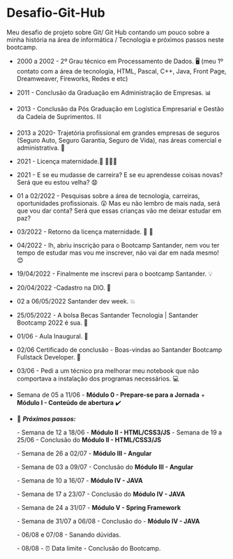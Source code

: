 # Desafio-Git-Hub
Meu desafio de projeto sobre Git/ Git Hub contando um pouco sobre a minha história na área de informática / Tecnologia e próximos passos neste bootcamp. 

- 2000 a 2002 - 2º Grau técnico em Processamento de Dados. :desktop_computer: 
  (meu 1º contato com a área de tecnologia, HTML, Pascal, C++, Java, Front Page, Dreamweaver, Fireworks, Redes e etc)

- 2011 - Conclusão da Graduação em Administração de Empresas. :bar_chart: 

- 2013 - Conclusão da Pós Graduação em Logística Empresarial e Gestão da Cadeia de Suprimentos. :chains: 

- 2013 a 2020- Trajetória profissional em grandes empresas de seguros (Seguro Auto, Seguro Garantia, Seguro de Vida), nas áreas comercial e administrativa. :bank: 

- 2021 - Licença maternidade.:baby: :family_man_girl_boy: 

- 2021 - E se eu mudasse de carreira? E se eu aprendesse coisas novas? Será que eu estou velha? :anguished:

- 01 a 02/2022 - Pesquisas sobre a área de tecnologia, carreiras, oportunidades profissionais.
  :astonished:  Mas eu não lembro de mais nada, será que vou dar conta? Será que essas crianças vão me deixar estudar em paz? 

- 03/2022 - Retorno da licença maternidade. :baby: :baby_bottle: 

- 04/2022 - Ih, abriu inscrição para o Bootcamp Santander, nem vou ter tempo de estudar mas vou me inscrever, não vai dar em nada mesmo! :blush: 

- 19/04/2022 - Finalmente me inscrevi para o bootcamp Santander. :bulb: 

- 20/04/2022 -Cadastro na DIO. 💭

- 02 a 06/05/2022  Santander dev week. :boom: 

- 25/05/2022 - A bolsa Becas Santander Tecnologia | Santander Bootcamp 2022 é sua. :champagne: 

- 01/06 - Aula Inaugural. :checkered_flag: 

- 02/06 Certificado de conclusão - Boas-vindas ao Santander Bootcamp Fullstack Developer. :clap: 

- 03/06 - Pedi a um técnico pra melhorar meu notebook que não comportava a instalação dos programas necessários. :computer: 

- Semana de 05 a 11/06 - **Módulo 0 - Prepare-se para a Jornada** + **Módulo I - Conteúdo de abertura** :heavy_check_mark: 

- :calendar:  **_Próximos passos:_**

  *-* Semana de 12 a 18/06 - **Módulo II - HTML/CSS3/JS**
  *-* Semana de 19 a 25/06 -  Conclusão do **Módulo II - HTML/CSS3/JS** 

  *-* Semana de 26 a 02/07 - **Módulo III - Angular**

  *-* Semana de 03 a 09/07 - Conclusão do **Módulo III - Angular**

  *-* Semana de 10 a 16/07 - **Módulo IV - JAVA**

  *-* Semana de 17 a  23/07 - Conclusão do **Módulo IV - JAVA**

  *-* Semana de 24 a 31/07 - **Módulo V  -  Spring Framework**

  *-* Semana de 31/07 a 06/08 - Conclusão do - **Módulo IV - JAVA**

  *-* 06/08 e 07/08 - Sanando dúvidas.

  *-* 08/08 -  :alarm_clock: Data limite - Conclusão do Bootcamp. 
